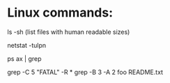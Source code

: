 # Linux commands:

ls -sh (list files with human readable sizes)

netstat -tulpn

ps ax | grep <PID from netstat>
  
grep -C 5 "FATAL" -R *
grep -B 3 -A 2 foo README.txt
